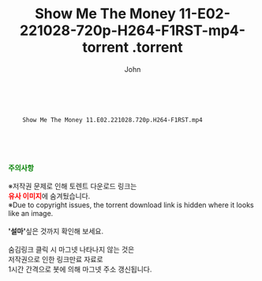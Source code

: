﻿---
layout: post
title:  "                   Show Me The Money 11-E02-221028-720p-H264-F1RST-mp4-torrent                .torrent"
author: John
categories: [ TV ]
tags: [  ]
image:  
description: "                   Show Me The Money 11-E02-221028-720p-H264-F1RST-mp4-torrent                 torrent 정보 공유"
toc: true
toc_sticky: true
---

<br>

        Show Me The Money 11.E02.221028.720p.H264-F1RST.mp4    
    
<br><br><br>
<p data-ke-size="size16"><b><span style="color: green;">주의사항</span></b><br /><br />※저작권 문제로 인해 토렌트 다운로드 링크는<br /><b><span style="color: red;">유사 이미지</span></b>에 숨겨뒀습니다.<br />※Due to copyright issues, the torrent download link is hidden where it looks like an image.<br /><br /><b>'설마'</b>싶은 것까지 확인해 보세요.<br /><br />숨김링크 클릭 시 마그넷 나타나지 않는 것은<br />저작권으로 인한 링크만료 자료로<br />1시간 간격으로 봇에 의해 마그넷 주소 갱신됩니다.</p>

